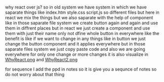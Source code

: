 why react over js? 
so in old system we have system in which we have saparate things like
index.htm
style.css
script.js
so different files 
but here in react we mix the things but we also saparate with the help of component 
like in those saparate file system we create button again and again and use them in diffrent places but in react we just create a component and use them with just their name only not dfine whole button in everywhere
like the benefit is like if we want to change in any things like in button we just change the button component and it applies everywhere
but in those saparate files system we just copy paste code and also we are going everywhere for only one change or more changes
it is also visualize in [WhyReact.png](WhyReact.png) and [WhyReact2.png](WhyReact2.png)

for sequence I add the ppd in notes so it is give you a sequnce of notes so do not worry about that thing 